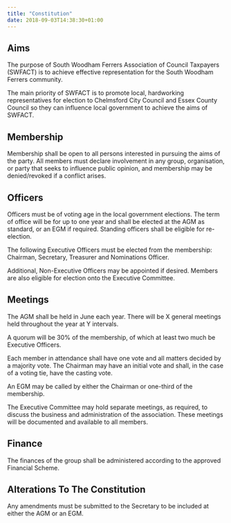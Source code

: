 ```yaml
---
title: "Constitution"
date: 2018-09-03T14:38:30+01:00
---
```


## Aims

The purpose of South Woodham Ferrers Association of Council Taxpayers (SWFACT) is to achieve effective representation for the South Woodham Ferrers community.

The main priority of SWFACT is to promote local, hardworking representatives for election to Chelmsford City Council and Essex County Council so they can influence local government to achieve the aims of SWFACT.

## Membership

Membership shall be open to all persons interested in pursuing the aims of the party. All members must declare involvement in any group, organisation, or party that seeks to influence public opinion, and membership may be denied/revoked if a conflict arises.

## Officers

Officers must be of voting age in the local government elections. The term of office will be for up to one year and shall be elected at the AGM as standard, or an EGM if required. Standing officers shall be eligible for re-election.

The following Executive Officers must be elected from the membership: Chairman, Secretary, Treasurer and Nominations Officer.

Additional, Non-Executive Officers may be appointed if desired. Members are also eligible for election onto the Executive Committee.

## Meetings

The AGM shall be held in June each year. There will be X general meetings held throughout the year at Y intervals.

A quorum will be 30% of the membership, of which at least two much be Executive Officers.

Each member in attendance shall have one vote and all matters decided by a majority vote. The Chairman may have an initial vote and shall, in the case of a voting tie, have the casting vote.

An EGM may be called by either the Chairman or one-third of the membership.

The Executive Committee may hold separate meetings, as required, to discuss the business and administration of the association. These meetings will be documented and available to all members.

## Finance

The finances of the group shall be administered according to the approved Financial Scheme.

## Alterations To The Constitution

Any amendments must be submitted to the Secretary to be included at either the AGM or an EGM.